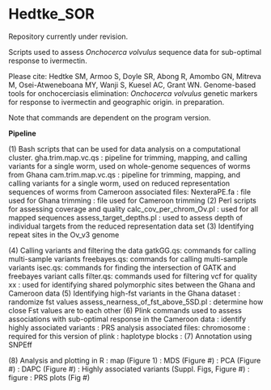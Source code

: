 # Hedtke_SOR
 Repository currently under revision.

 Scripts used to assess <i>Onchocerca volvulus</i> sequence data for sub-optimal response to ivermectin.

Please cite: Hedtke SM, Armoo S, Doyle SR, Abong R, Amombo GN, Mitreva M, Osei-Atweneboana MY, Wanji S, Kuesel AC, Grant WN. Genome-based tools for onchocerciasis elimination: <i>Onchocerca volvulus</i> genetic markers for response to ivermectin and geographic origin. in preparation.
 
 Note that commands are dependent on the program version.
 
 <b>Pipeline</b>
 
 (1) Bash scripts that can be used for data analysis on a computational cluster.
 	gha.trim.map.vc.qs : pipeline for trimming, mapping, and calling variants for a single worm, used on whole-genome sequences of worms from Ghana
  	cam.trim.map.vc.qs : pipeline for trimming, mapping, and calling variants for a single worm, used on reduced representation sequences of worms from Cameroon
		associated files:
			NexteraPE.fa : file used for Ghana trimming
				: file used for Cameroon trimming
(2) Perl scripts for assessing coverage and quality
	calc_cov_per_chrom_Ov.pl : used for all mapped sequences
	assess_target_depths.pl : used to assess depth of individual targets from the reduced representation data set
(3) Identifying repeat sites in the Ov_v3 genome
	
(4)	Calling variants and filtering the data
	gatkGG.qs: commands for calling multi-sample variants
	freebayes.qs: commands for calling multi-sample variants
	isec.qs: commands for finding the intersection of GATK and freebayes variant calls
	filter.qs: commands used for filtering vcf for quality
	xx : used for identifying shared polymorphic sites between the Ghana and Cameroon data
(5) Identifying high-fst variants in the Ghana dataset
		: randomize fst values
	assess_nearness_of_fst_above_5SD.pl : determine how close Fst values are to each other
(6) Plink commands used to assess associations with sub-optimal response in the Cameroon data
		: identify highly associated variants
		: PRS analysis
		associated files:
			chromosome : required for this version of plink
		: haplotype blocks
		: 
(7) Annotation using SNPEff

(8) Analysis and plotting in R
		: map (Figure 1)
		: MDS (Figure #)
		: PCA (Figure #)
		: DAPC (Figure #)
		: Highly associated variants (Suppl. Figs, Figure #)
		: figure 
		: PRS plots (Fig #)